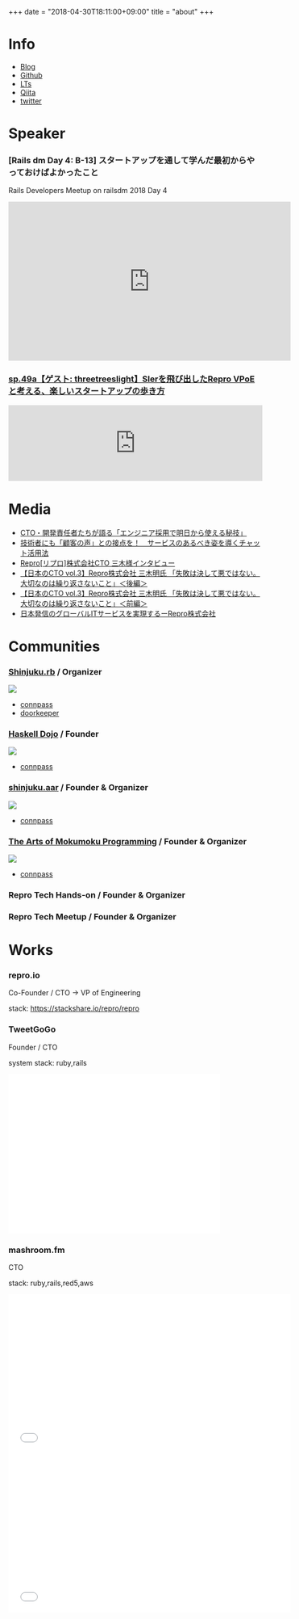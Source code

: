 +++
date = "2018-04-30T18:11:00+09:00"
title = "about"
+++

# Info

- [Blog](https://threetreeslight.com/)
- [Github](https://github.com/threetreeslight)
- [LTs](https://github.com/threetreeslight/slides)
- [Qiita](https://qiita.com/ThreeTreesLight)
- [twitter](https://twitter.com/threetreeslight)

# Speaker

### [Rails dm Day 4: B-13] スタートアップを通して学んだ最初からやっておけばよかったこと

Rails Developers Meetup on railsdm 2018 Day 4

<iframe width="560" height="315" src="https://www.youtube.com/embed/I1_wibf0xD8" frameborder="0" allow="accelerometer; autoplay; encrypted-media; gyroscope; picture-in-picture" allowfullscreen></iframe>

### [sp.49a【ゲスト: threetreeslight】SIerを飛び出したRepro VPoEと考える、楽しいスタートアップの歩き方](https://shiganai.org/ep/sp49a-threetreeslight)

<iframe width="100%" height="150" scrolling="no" frameborder="no" src="https://w.soundcloud.com/player/?visual=true&amp;url=https%3A%2F%2Fapi.soundcloud.com%2Ftracks%2F554642877&amp;show_artwork=true&amp;auto_play=false&amp;maxheight=150"></iframe>

# Media

- [CTO・開発責任者たちが語る「エンジニア採用で明日から使える秘技」](https://hcm-jinjer.com/media/contents/b-contents-5495/)
- [技術者にも「顧客の声」との接点を！　サービスのあるべき姿を導くチャット活用法](https://seleck.cc/227)
- [Repro[リプロ]株式会社CTO 三木様インタビュー](https://www.codeal.work/contents/archives/408)
- [【日本のCTO vol.3】Repro株式会社 三木明氏 「失敗は決して悪ではない。大切なのは繰り返さないこと」＜後編＞](http://techlife.itpropartners.com/archives/655)
- [【日本のCTO vol.3】Repro株式会社 三木明氏 「失敗は決して悪ではない。大切なのは繰り返さないこと」＜前編＞](http://techlife.itpropartners.com/archives/649)
- [日本発信のグローバルITサービスを実現するーRepro株式会社](https://prosheet.jp/blog/columns/6731/)

# Communities

### [Shinjuku.rb](https://github.com/shinjukurb) / Organizer

![](/images/shinjukurb.png)

- [connpass](https://shinjukurb.connpass.com/)
- [doorkeeper](https://shinjukurb.doorkeeper.jp/)

### [Haskell Dojo](https://github.com/shinjukuhs/events) / Founder

![](/images/haskelldojo-banner-event.png)

- [connpass](https://shinjukuhs.connpass.com/)

### [shinjuku.aar](https://github.com/shinjukuaar/shinjukuaar) / Founder & Organizer

![](/images/shinjukuaar-banner.png)

- [connpass](https://shinjukuaar.connpass.com/)

### [The Arts of Mokumoku Programming](https://github.com/shinjuku-mokumoku/shinjuku-mokumoku) / Founder & Organizer

![](/images/shinjuku-mokumoku-banner.png)

- [connpass](https://shinjuku-moku.connpass.com/)

### Repro Tech Hands-on / Founder & Organizer

### Repro Tech Meetup / Founder & Organizer

# Works

### repro.io

Co-Founder / CTO -> VP of Engineering

stack: https://stackshare.io/repro/repro

### TweetGoGo

Founder / CTO

system stack: ruby,rails

<iframe width="420" height="315" src="//www.youtube.com/embed/CiKX3iY64ic" frameborder="0" allowfullscreen></iframe>

### mashroom.fm

CTO

stack: ruby,rails,red5,aws

<iframe width="560" height="315" src="//www.youtube.com/embed/G-CoK9rjVso" frameborder="0" allowfullscreen></iframe>
<iframe width="560" height="315" src="//www.youtube.com/embed/6Ql7t-t058k" frameborder="0" allowfullscreen></iframe>


